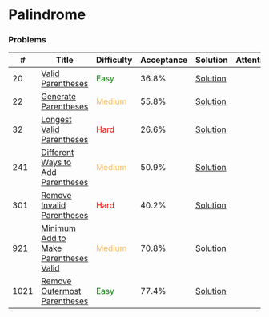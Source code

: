 Palindrome
===

### Problems
| #   | Title    |   Difficulty | Acceptance |Solution  | Attention |
| --- | --- | --- | --- | --- | --- |
| 20 | [Valid Parentheses](https://leetcode.com/problems/valid-parentheses/) | <span style="color:green">Easy</span> | 36.8% |[Solution](../problems/20.md)
| 22 | [Generate Parentheses](https://leetcode.com/problems/generate-parentheses/) | <span style="color:#FABC60">Medium</span> | 55.8% |[Solution](../problems/22.md)
| 32 | [Longest Valid Parentheses](https://leetcode.com/problems/longest-valid-parentheses/) | <span style="color:red">Hard</span>| 26.6% |[Solution](../problems/32.md) |
| 241 | [Different Ways to Add Parentheses](https://leetcode.com/problems/different-ways-to-add-parentheses/) | <span style="color:#FABC60">Medium</span> | 50.9% |[Solution](../problems/241.md)
| 301 | [Remove Invalid Parentheses](https://leetcode.com/problems/remove-invalid-parentheses/) | <span style="color:red">Hard</span> | 40.2% |[Solution](../problems/301.md) |
| 921 | [Minimum Add to Make Parentheses Valid](https://leetcode.com/problems/minimum-add-to-make-parentheses-valid/) | <span style="color:#FABC60">Medium</span>| 70.8% |[Solution](../problems/921.md)
| 1021 | [Remove Outermost Parentheses](https://leetcode.com/problems/remove-outermost-parentheses/) | <span style="color:green">Easy</span> | 77.4% | [Solution](../problems/1021.md)|